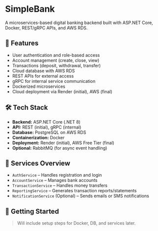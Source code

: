 # SimpleBank

A microservices-based digital banking backend built with ASP.NET Core, Docker, REST/gRPC APIs, and AWS RDS.

## 🚀 Features
- User authentication and role-based access
- Account management (create, close, view)
- Transactions (deposit, withdrawal, transfer)
- Cloud database with AWS RDS
- REST APIs for external access
- gRPC for internal service communication
- Dockerized microservices
- Cloud deployment via Render (initial), AWS (final)

## 🛠 Tech Stack
- **Backend:** ASP.NET Core (.NET 8)
- **API:** REST (initial), gRPC (internal)
- **Database:** PostgreSQL on AWS RDS
- **Containerization:** Docker
- **Deployment:** Render (initial), AWS Free Tier (final)
- **Optional:** RabbitMQ (for async event handling)

## 📂 Services Overview
- `AuthService` – Handles registration and login
- `AccountService` – Manages bank accounts
- `TransactionService` – Handles money transfers
- `ReportingService` – Generates transaction reports/statements
- `NotificationService` (Optional) – Sends emails or SMS notifications

## 🧰 Getting Started
> Will include setup steps for Docker, DB, and services later.
